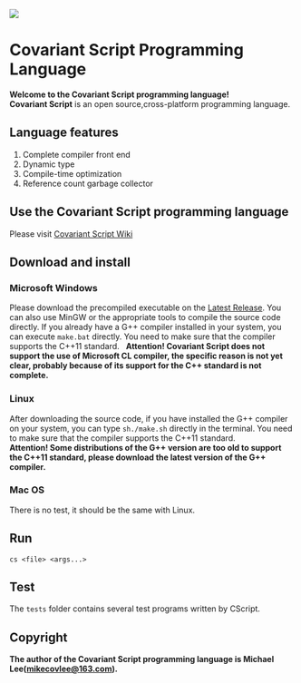 ![](https://github.com/mikecovlee/covscript/raw/master/icon/covariant_script_wide.png)
# Covariant Script Programming Language #
**Welcome to the Covariant Script programming language!**  
**Covariant Script** is an open source,cross-platform programming language.
## Language features ##
1. Complete compiler front end
2. Dynamic type
3. Compile-time optimization
4. Reference count garbage collector

## Use the Covariant Script programming language ##
Please visit [Covariant Script Wiki](https://github.com/mikecovlee/covscript/wiki)
## Download and install ##
### Microsoft Windows ###
Please download the precompiled executable on the [Latest Release](https://github.com/mikecovlee/covscript/releases/latest). You can also use MinGW or the appropriate tools to compile the source code directly. If you already have a G++ compiler installed in your system, you can execute `make.bat` directly. You need to make sure that the compiler supports the C++11 standard.  
**Attention! Covariant Script does not support the use of Microsoft CL compiler, the specific reason is not yet clear, probably because of its support for the C++ standard is not complete.**
### Linux ###
After downloading the source code, if you have installed the G++ compiler on your system, you can type `sh./make.sh` directly in the terminal. You need to make sure that the compiler supports the C++11 standard.  
**Attention! Some distributions of the G++ version are too old to support the C++11 standard, please download the latest version of the G++ compiler.**
### Mac OS ###
There is no test, it should be the same with Linux.
## Run ##
`cs <file> <args...>`
## Test ##
The `tests` folder contains several test programs written by CScript.
## Copyright ##
**The author of the Covariant Script programming language is Michael Lee(mikecovlee@163.com).**
